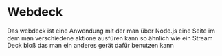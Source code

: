 # Webdeck

Das webdeck ist eine Anwendung mit der man über Node.js eine Seite im dem man verschiedene aktione ausfüren kann so ähnlich wie ein Stream Deck bloß das man ein anderes gerät dafür benutzen kann